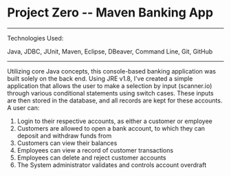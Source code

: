 <h1>Project Zero -- Maven Banking App</h1>
<hr/>

<div>

<p>Technologies Used:</p>
<p>Java, JDBC, JUnit, Maven, Eclipse, DBeaver, Command Line, Git, GitHub</p>
<hr/>

<p>Utilizing core Java concepts, this console-based banking application was built solely on the back end. Using JRE v1.8, I've created a simple application that 
allows the user to make a selection by input (scanner.io) through various conditional statements using switch cases. These inputs are then stored in the database, and all records are kept for these accounts. A user can: </p>

<ol>
	<li>Login to their respective accounts, as either a customer or employee</li>
	<li>Customers are allowed to open a bank account, to which they can deposit and withdraw funds from</li>
	<li>Customers can view their balances</li>
	<li>Employees can view a record of customer transactions</li>
	<li>Employees can delete and reject customer accounts</li>
	<li>The System administrator validates and controls account overdraft</li>
</ol>
</div>
